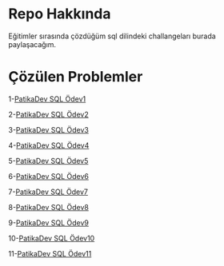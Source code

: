 # Repo Hakkında 
Eğitimler sırasında çözdüğüm sql dilindeki challangeları burada paylaşacağım.

# Çözülen Problemler

1-[PatikaDev SQL Ödev1](https://app.patika.dev/courses/sql/Odev1)

2-[PatikaDev SQL Ödev2](https://app.patika.dev/courses/sql/Odev2)

3-[PatikaDev SQL Ödev3](https://app.patika.dev/courses/sql/Odev3)

4-[PatikaDev SQL Ödev4](https://app.patika.dev/courses/sql/Odev4)

5-[PatikaDev SQL Ödev5](https://app.patika.dev/courses/sql/Odev5)

6-[PatikaDev SQL Ödev6](https://app.patika.dev/courses/sql/Odev6)

7-[PatikaDev SQL Ödev7](https://app.patika.dev/courses/sql/Odev7)

8-[PatikaDev SQL Ödev8](https://app.patika.dev/courses/sql/Odev8)

9-[PatikaDev SQL Ödev9](https://app.patika.dev/courses/sql/Odev9)

10-[PatikaDev SQL Ödev10](https://app.patika.dev/courses/sql/Odev10)

11-[PatikaDev SQL Ödev11](https://app.patika.dev/courses/sql/Odev11)